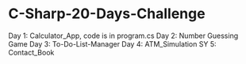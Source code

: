 # C-Sharp-20-Days-Challenge
Day 1: Calculator_App, code is in program.cs
Day 2: Number Guessing Game
Day 3: To-Do-List-Manager
Day 4: ATM_Simulation
SY 5: Contact_Book
